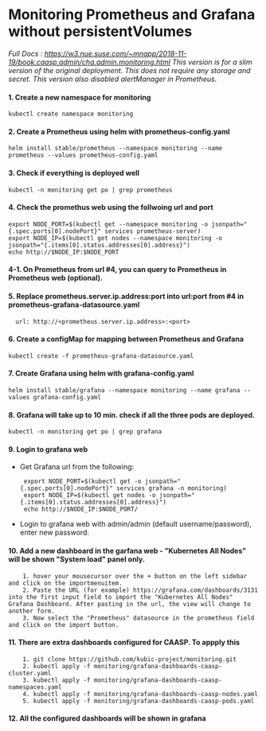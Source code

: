 # Monitoring Prometheus and Grafana without persistentVolumes
*Full Docs : https://w3.nue.suse.com/~mnapp/2018-11-19/book.caasp.admin/cha.admin.monitoring.html
This version is for a slim version of the original deployment. This does not require any storage and secret.
This version also disabled alertManager in Prometheus.*
#### 1. Create a new namespace for monitoring 
```kubectl create namespace monitoring```
#### 2. Create a Prometheus using helm with prometheus-config.yaml
```helm install stable/prometheus --namespace monitoring --name prometheus --values prometheus-config.yaml```
#### 3. Check if everything is deployed well
```kubectl -n monitoring get po | grep prometheus```
#### 4. Check the promethus web using the follwoing url and port
```
export NODE_PORT=$(kubectl get --namespace monitoring -o jsonpath="{.spec.ports[0].nodePort}" services prometheus-server)
export NODE_IP=$(kubectl get nodes --namespace monitoring -o jsonpath="{.items[0].status.addresses[0].address}")
echo http://$NODE_IP:$NODE_PORT
```
#### 4-1. On Prometheus from url #4, you can query to Prometheus in Prometheus web (optional).
#### 5. Replace prometheus.server.ip.address:port into url:port from #4 in prometheus-grafana-datasource.yaml 
      url: http://<prometheus.server.ip.address>:<port>
#### 6. Create a configMap for mapping between Prometheus and Grafana
```kubectl create -f prometheus-grafana-datasource.yaml``` 
#### 7. Create Grafana using helm with grafana-config.yaml
```helm install stable/grafana --namespace monitoring --name grafana --values grafana-config.yaml``` 
#### 8. Grafana will take up to 10 min. check if all the three pods are deployed.
```kubectl -n monitoring get po | grep grafana```
#### 9. Login to grafana web
   * Get Grafana url from the following:  
     ~~~
      export NODE_PORT=$(kubectl get -o jsonpath="{.spec.ports[0].nodePort}" services grafana -n monitoring)
      export NODE_IP=$(kubectl get nodes -o jsonpath="{.items[0].status.addresses[0].address}")
      echo http://$NODE_IP:$NODE_PORT/
     ~~~
   * Login to grafana web with admin/admin (default username/password), enter new password.   
#### 10. Add a new dashboard in the garfana web - "Kubernetes All Nodes" will be shown "System load" panel only.
```
    1. hover your mousecursor over the + button on the left sidebar and click on the importmenuitem.
    2. Paste the URL (for example) https://grafana.com/dashboards/3131 into the first input field to import the "Kubernetes All Nodes" Grafana Dashboard. After pasting in the url, the view will change to another form.
    3. Now select the "Prometheus" datasource in the prometheus field and click on the import button.
```
#### 11. There are extra dashboards configured for CAASP. To appply this
```
    1. git clone https://github.com/kubic-project/monitoring.git
    2. kubectl apply -f monitoring/grafana-dashboards-caasp-cluster.yaml
    3. kubectl apply -f monitoring/grafana-dashboards-caasp-namespaces.yaml
    4. kubectl apply -f monitoring/grafana-dashboards-caasp-nodes.yaml
    5. kubectl apply -f monitoring/grafana-dashboards-caasp-pods.yaml
```
#### 12. All the configured dashboards will be shown in grafana 
